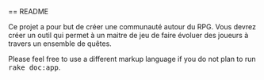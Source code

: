 == README

Ce projet a pour but de créer une communauté autour du RPG. Vous devrez créer un outil
qui permet à un maitre de jeu de faire évoluer des joueurs à travers
un ensemble de quêtes.


Please feel free to use a different markup language if you do not plan to run
<tt>rake doc:app</tt>.
